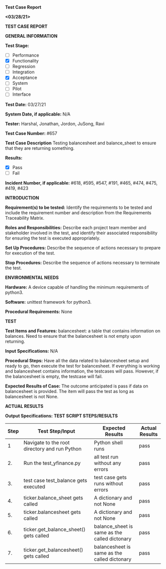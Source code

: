 **<yfinance>**

**Test Case Report**

**<03/28/21>**

**TEST CASE REPORT**

**GENERAL INFORMATION**

**Test Stage:**

- [ ] Performance 
- [x] Functionality 
- [ ] Regression 
- [ ] Integration 
- [x] Acceptance 
- [ ] System 
- [ ] Pilot 
- [ ] Interface

**Test Date:** 03/27/21

**System Date, if applicable:** N/A

**Tester:** Harshal, Jonathan, Jordon, JuSong, Ravi

**Test Case Number:** #657

**Test Case Description** Testing balancesheet and balance_sheet to ensure that they are returning something.

**Results:**

- [x] Pass 
- [ ] Fail

**Incident Number, if applicable:** #618, #595, #547, #191, #465, #474, #475, #419, #423

**INTRODUCTION**

**Requirement(s) to be tested:** Identify the requirements to be tested and include the requirement number and description from the Requirements Traceability Matrix.

**Roles and Responsibilities:** Describe each project team member and stakeholder involved in the test, and identify their associated responsibility for ensuring the test is executed appropriately.

**Set Up Procedures:** Describe the sequence of actions necessary to prepare for execution of the test.

**Stop Procedures:** Describe the sequence of actions necessary to terminate the test.

**ENVIRONMENTAL NEEDS**

**Hardware:** A device capable of handling the minimum requirements of python3.

**Software:** unittest framework for python3.

**Procedural Requirements:** None

**TEST**

**Test Items and Features:** balancesheet: a table that contains information on balances. Need to ensure that the balancesheet is not empty upon returning.

**Input Specifications:** N/A

**Procedural Steps:** Have all the data related to balancesheet setup and ready to go, then execute the test for balancesheet. If everything is working and balancesheet contains information, the testcases will pass. However, if the balancesheet is empty, the testcase will fail.

**Expected Results of Case:** The outcome anticipated is pass if data on balancesheet is provided. The item will pass the test as long as balancesheet is not None.

**ACTUAL RESULTS**

**Output Specifications:** 
**TEST SCRIPT STEPS/RESULTS**

| Step | Test Step/Input                                             | Expected Results                               | Actual Results |
|------|-------------------------------------------------------------|------------------------------------------------|----------------|
| 1    | Navigate to the root directory and run Python               | Python shell runs                              | pass           |
| 2.   | Run the test_yfinance.py                                    | all test run without any errors                | pass           |
| 3.   | test case test_balance gets executed 	                     | test case gets runs without errors             | pass           |
| 4.   | ticker.balance_sheet gets called    	                     | A dictionary and not None   		              | pass           |
| 5.   | ticker.balancesheet gets called 	                     	 | A dictionary and not None                      | pass           |
| 6.   | ticker.get_balance_sheet() gets called 	                 | balance_sheet is same as the called dictonary  | pass           |
| 7.   | ticker.get_balancesheet() gets called 	                     | balancesheet is same as the called dictonary   | pass           |


